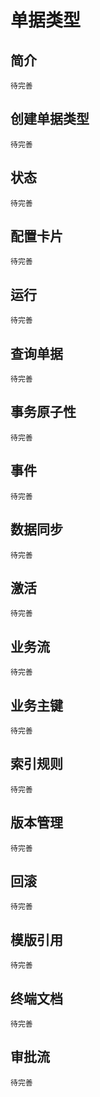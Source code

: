 
# 单据类型

## 简介

`待完善`

## 创建单据类型

`待完善`

## 状态

`待完善`

## 配置卡片

`待完善`

## 运行

`待完善`

## 查询单据

`待完善`

## 事务原子性

`待完善`

## 事件

`待完善`

## 数据同步

`待完善`

## 激活

`待完善`

## 业务流

`待完善`

## 业务主键

`待完善`

## 索引规则

`待完善`

## 版本管理

`待完善`

## 回滚

`待完善`

## 模版引用

`待完善`

## 终端文档

`待完善`

## 审批流

`待完善`
